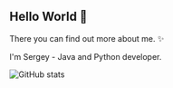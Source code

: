## Hello World 👋

There you can find out more about me. ✨

I'm Sergey - Java and Python developer.

![GitHub stats](https://github-readme-stats.vercel.app/api?username=TheSpace-hub&show_icons=true&theme=calm_pink)
